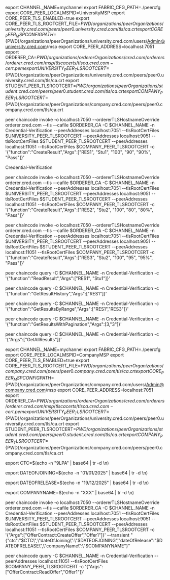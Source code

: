 export CHANNEL_NAME=mychannel
export FABRIC_CFG_PATH=./peercfg
export CORE_PEER_LOCALMSPID=UniversityMSP
export CORE_PEER_TLS_ENABLED=true
export CORE_PEER_TLS_ROOTCERT_FILE=${PWD}/organizations/peerOrganizations/university.cred.com/peers/peer0.university.cred.com/tls/ca.crt
export CORE_PEER_MSPCONFIGPATH=${PWD}/organizations/peerOrganizations/university.cred.com/users/Admin@university.cred.com/msp
export CORE_PEER_ADDRESS=localhost:7051
export ORDERER_CA=${PWD}/organizations/ordererOrganizations/cred.com/orderers/orderer.cred.com/msp/tlscacerts/tlsca.cred.com-cert.pem
export UNIVERSITY_PEER_TLSROOTCERT=${PWD}/organizations/peerOrganizations/university.cred.com/peers/peer0.university.cred.com/tls/ca.crt
export STUDENT_PEER_TLSROOTCERT=${PWD}/organizations/peerOrganizations/student.cred.com/peers/peer0.student.cred.com/tls/ca.crt
export COMPANY_PEER_TLSROOTCERT=${PWD}/organizations/peerOrganizations/company.cred.com/peers/peer0.company.cred.com/tls/ca.crt



peer chaincode invoke -o localhost:7050 --ordererTLSHostnameOverride orderer.cred.com --tls --cafile $ORDERER_CA -C $CHANNEL_NAME -n Credential-Verification --peerAddresses localhost:7051 --tlsRootCertFiles $UNIVERSITY_PEER_TLSROOTCERT --peerAddresses localhost:9051 --tlsRootCertFiles $STUDENT_PEER_TLSROOTCERT --peerAddresses localhost:11051 --tlsRootCertFiles $COMPANY_PEER_TLSROOTCERT -c '{"function":"CreateResult","Args":["RES1", "Stu1", "100", "90", "90%", "Pass"]}'

Credential-Verification

peer chaincode invoke -o localhost:7050 --ordererTLSHostnameOverride orderer.cred.com --tls --cafile $ORDERER_CA -C $CHANNEL_NAME -n Credential-Verification --peerAddresses localhost:7051 --tlsRootCertFiles $UNIVERSITY_PEER_TLSROOTCERT --peerAddresses localhost:9051 --tlsRootCertFiles $STUDENT_PEER_TLSROOTCERT --peerAddresses localhost:11051 --tlsRootCertFiles $COMPANY_PEER_TLSROOTCERT -c '{"function":"CreateResult","Args":["RES2", "Stu2", "100", "80", "80%", "Pass"]}'

peer chaincode invoke -o localhost:7050 --ordererTLSHostnameOverride orderer.cred.com --tls --cafile $ORDERER_CA -C $CHANNEL_NAME -n Credential-Verification --peerAddresses localhost:7051 --tlsRootCertFiles $UNIVERSITY_PEER_TLSROOTCERT --peerAddresses localhost:9051 --tlsRootCertFiles $STUDENT_PEER_TLSROOTCERT --peerAddresses localhost:11051 --tlsRootCertFiles $COMPANY_PEER_TLSROOTCERT -c '{"function":"CreateResult","Args":["RES3", "Stu2", "100", "95", "95%", "Pass"]}'

peer chaincode query -C $CHANNEL_NAME -n Credential-Verification -c '{"function":"ReadResult","Args":["RES1", "Stu1"]}'

peer chaincode query -C $CHANNEL_NAME -n Credential-Verification -c '{"function":"GetResultHistory","Args":["RES1"]}'

peer chaincode query -C $CHANNEL_NAME -n Credential-Verification -c '{"function":"GetResultsByRange","Args":["RES1","RES3"]}'

peer chaincode query -C $CHANNEL_NAME -n Credential-Verification -c '{"function":"GetResultsWithPagination","Args":[3,"3"]}'


peer chaincode query -C $CHANNEL_NAME -n Credential-Verification -c '{"Args":["GetAllResults"]}'

export CHANNEL_NAME=mychannel
export FABRIC_CFG_PATH=./peercfg
export CORE_PEER_LOCALMSPID=CompanyMSP
export CORE_PEER_TLS_ENABLED=true
export CORE_PEER_TLS_ROOTCERT_FILE=${PWD}/organizations/peerOrganizations/company.cred.com/peers/peer0.company.cred.com/tls/ca.crt
export CORE_PEER_MSPCONFIGPATH=${PWD}/organizations/peerOrganizations/company.cred.com/users/Admin@company.cred.com/msp
export CORE_PEER_ADDRESS=localhost:7051
export ORDERER_CA=${PWD}/organizations/ordererOrganizations/cred.com/orderers/orderer.cred.com/msp/tlscacerts/tlsca.cred.com-cert.pem
export UNIVERSITY_PEER_TLSROOTCERT=${PWD}/organizations/peerOrganizations/university.cred.com/peers/peer0.university.cred.com/tls/ca.crt
export STUDENT_PEER_TLSROOTCERT=${PWD}/organizations/peerOrganizations/student.cred.com/peers/peer0.student.cred.com/tls/ca.crt
export COMPANY_PEER_TLSROOTCERT=${PWD}/organizations/peerOrganizations/company.cred.com/peers/peer0.company.cred.com/tls/ca.crt


export CTC=$(echo -n "9LPA" | base64 | tr -d \\n)

export DATEOFJOINING=$(echo -n "01/01/2025" | base64 | tr -d \\n)

export DATEOFRELEASE=$(echo -n "19/12/2025" | base64 | tr -d \\n)

export COMPANYNAME=$(echo -n "XXX" | base64 | tr -d \\n)


peer chaincode invoke -o localhost:7050 --ordererTLSHostnameOverride orderer.cred.com --tls --cafile $ORDERER_CA -C $CHANNEL_NAME -n Credential-Verification --peerAddresses localhost:7051 --tlsRootCertFiles $UNIVERSITY_PEER_TLSROOTCERT --peerAddresses localhost:9051 --tlsRootCertFiles $STUDENT_PEER_TLSROOTCERT --peerAddresses localhost:11051 --tlsRootCertFiles $COMPANY_PEER_TLSROOTCERT -c '{"Args":["OfferContract:CreateOffer","Offer1"]}' --transient "{\"ctc\":\"$CTC\",\"dateOfJoining\":\"$DATEOFJOINING\",\"dateOfRelease\":\"$DATEOFRELEASE\",\"companyName\":\"$COMPANYNAME\"}"


peer chaincode query -C $CHANNEL_NAME -n Credential-Verification --peerAddresses localhost:11051 --tlsRootCertFiles $COMPANY_PEER_TLSROOTCERT -c '{"Args":["OfferContract:ReadOffer","Offer1"]}'